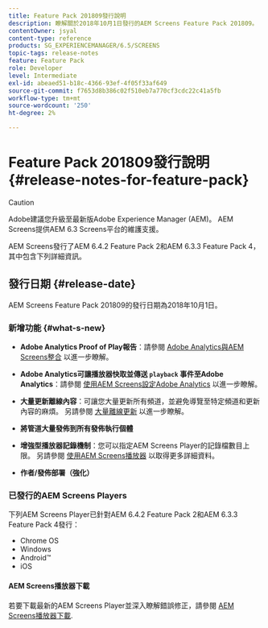 ```yaml
---
title: Feature Pack 201809發行說明
description: 瞭解關於2018年10月1日發行的AEM Screens Feature Pack 201809。
contentOwner: jsyal
content-type: reference
products: SG_EXPERIENCEMANAGER/6.5/SCREENS
topic-tags: release-notes
feature: Feature Pack
role: Developer
level: Intermediate
exl-id: abeaed51-b18c-4366-93ef-4f05f33af649
source-git-commit: f7653d8b386c02f510eb7a770cf3cdc22c41a5fb
workflow-type: tm+mt
source-wordcount: '250'
ht-degree: 2%

---
```


# Feature Pack 201809發行說明 {#release-notes-for-feature-pack}

>[!CAUTION]
>
>Adobe建議您升級至最新版Adobe Experience Manager (AEM)。 AEM Screens提供AEM 6.3 Screens平台的維護支援。

AEM Screens發行了AEM 6.4.2 Feature Pack 2和AEM 6.3.3 Feature Pack 4，其中包含下列詳細資訊。

## 發行日期 {#release-date}

AEM Screens Feature Pack 201809的發行日期為2018年10月1日。

### 新增功能 {#what-s-new}

* **Adobe Analytics Proof of Play報告**：請參閱 [Adobe Analytics與AEM Screens整合](adobe-analytics-integration-aem-screens.md) 以進一步瞭解。

* **Adobe Analytics可讓播放器快取並傳送 `playback` 事件至Adobe Analytics**：請參閱 [使用AEM Screens設定Adobe Analytics](configuring-adobe-analytics-aem-screens.md) 以進一步瞭解。

* **大量更新離線內容**：可讓您大量更新所有頻道，並避免導覽至特定頻道和更新內容的麻煩。 另請參閱 [大量離線更新](bulk-offline-update.md) 以進一步瞭解。

* **將管道大量發佈到所有發佈執行個體**
* **增強型播放器記錄機制**：您可以指定AEM Screens Player的記錄檔數目上限。 另請參閱 [使用AEM Screens播放器](working-with-screens-player.md) 以取得更多詳細資料。

* **作者/發佈部署（強化）**

### 已發行的AEM Screens Players

下列AEM Screens Player已針對AEM 6.4.2 Feature Pack 2和AEM 6.3.3 Feature Pack 4發行：

* Chrome OS
* Windows
* Android™
* iOS

#### AEM Screens播放器下載

若要下載最新的AEM Screens Player並深入瞭解錯誤修正，請參閱 [AEM Screens播放器下載](https://download.macromedia.com/screens/).

